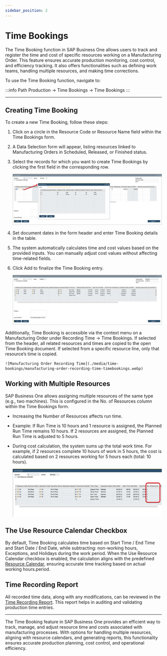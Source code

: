 ```yaml
---
sidebar_position: 2
---
```


# Time Bookings

The Time Booking function in SAP Business One allows users to track and register the time and cost of specific resources working on a Manufacturing Order. This feature ensures accurate production monitoring, cost control, and efficiency tracking. It also offers functionalities such as defining work teams, handling multiple resources, and making time corrections.

To use the Time Booking function, navigate to:

:::info Path
    Production → Time Bookings → Time Bookings
:::

---

## Creating Time Booking

To create a new Time Booking, follow these steps:

1. Click on a circle in the Resource Code or Resource Name field within the Time Bookings form.
2. A Data Selection form will appear, listing resources linked to Manufacturing Orders in Scheduled, Released, or Finished status.
3. Select the records for which you want to create Time Bookings by clicking the first field in the corresponding row.

    ![Creating Time Bookings](./media/time-bookings/time-booking-list-of-resources.webp)

4. Set document dates in the form header and enter Time Booking details in the table.
5. The system automatically calculates time and cost values based on the provided inputs. You can manually adjust cost values without affecting time-related fields.
6. Click Add to finalize the Time Booking entry.

    ![Time Bookings](./media/time-bookings/time-booking-added.webp)

Additionally, Time Booking is accessible via the context menu on a Manufacturing Order under Recording Time → Time Bookings. If selected from the header, all related resources and times are copied to the open Time Booking document. If selected from a specific resource line, only that resource’s time is copied.

    ![Manufacturing Order Recording Time](./media/time-bookings/manufacturing-order-recording-time-timebookings.webp)

## Working with Multiple Resources

SAP Business One allows assigning multiple resources of the same type (e.g., two machines). This is configured in the No. of Resources column within the Time Bookings form.

- Increasing the Number of Resources affects run time.
- Example: If Run Time is 10 hours and 1 resource is assigned, the Planned Run Time remains 10 hours. If 2 resources are assigned, the Planned Run Time is adjusted to 5 hours.
- During cost calculation, the system sums up the total work time. For example, if 2 resources complete 10 hours of work in 5 hours, the cost is calculated based on 2 resources working for 5 hours each (total: 10 hours).

    ![Time Bookings](./media/time-bookings/time-bookings-no-of-resources.webp)

## The Use Resource Calendar Checkbox

By default, Time Booking calculates time based on Start Time / End Time and Start Date / End Date, while subtracting: non-working hours, Exceptions, and Holidays during the work period. When the Use Resource Calendar checkbox is enabled, the calculation aligns with the predefined [Resource Calendar](../../scheduling/resource-calendar.md), ensuring accurate time tracking based on actual working hours.period.

## Time Recording Report

All recorded time data, along with any modifications, can be reviewed in the  [Time Recording Report](time-corrections.md#time-recording-report). This report helps in auditing and validating production time entries.

---
The Time Booking feature in SAP Business One provides an efficient way to track, manage, and adjust resource time and costs associated with manufacturing processes. With options for handling multiple resources, aligning with resource calendars, and generating reports, this functionality ensures accurate production planning, cost control, and operational efficiency.
